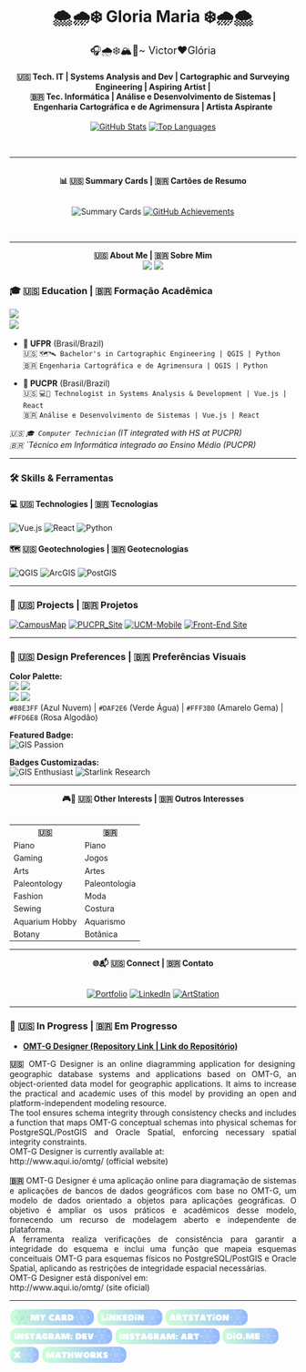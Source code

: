 <!-- Header Bilingual -->
<div align="center">
  <h1>🌨️🌧️❄️ Gloria Maria ❄️🌧️🌨️</h1>
  <p style="font-size: 18px; margin: 0;">🎧🌧️❄️🏔️🌲~ Victor❤️Glória</p>

  <h4>🇺🇸 Tech. IT | Systems Analysis and Dev | Cartographic and Surveying Engineering | Aspiring Artist | <br> 🇧🇷 Tec. Informática | Análise e Desenvolvimento de Sistemas | Engenharia Cartográfica e de Agrimensura | Artista Aspirante</h4>
  
  [![GitHub Stats](https://github-readme-stats.vercel.app/api?username=gloriadeitos&show_icons=true&theme=buefy&title_color=6D6875&icon_color=B8E3FF&bg_color=FAFAFA)](https://github.com/gloriadeitos)
  [![Top Languages](https://github-readme-stats.vercel.app/api/top-langs/?username=gloriadeitos&layout=compact&theme=buefy&title_color=6D6875&bg_color=FAFAFA)](https://github.com/gloriadeitos)

  <br>
</div>

---

<div align="center">
  <br>
    <b>📊 🇺🇸 Summary Cards | 🇧🇷 Cartões de Resumo </b>
  <br><br>

  ![Summary Cards](https://github-profile-summary-cards.vercel.app/api/cards/profile-details?username=gloriadeitos&theme=default)
  [![GitHub Achievements](https://github-profile-trophy.vercel.app/?username=gloriadeitos&theme=default&row=1&column=7&title_color=6D6875&icon_color=B8E3FF&bg_color=FAFAFA)](https://github.com/ryo-ma/github-profile-trophy)
  
  <br>
</div>

---

<div align="center">
  <b>🇺🇸 About Me | 🇧🇷 Sobre Mim </b>
  <br>
  <img src="https://img.shields.io/badge/EN-FFD6E8?style=flat-square&logo=google-translate&logoColor=white" height="24">
  <img src="https://img.shields.io/badge/PT-B8E3FF?style=flat-square&logo=google-translate&logoColor=white" height="24">
</div>

### 🎓 🇺🇸 Education | 🇧🇷 Formação Acadêmica
<div align="left">
  <img src="https://img.shields.io/badge/-🎓%20UFPR-FFD6E8?style=flat-square&logo=openstreetmap&logoColor=6D6875" height="24">
  <br>
  <img src="https://img.shields.io/badge/-🎓%20PUCPR-B8E3FF?style=flat-square&logo=react&logoColor=6D6875" height="24">
</div>

- **🏦 UFPR** (Brasil/Brazil)<br>
  🇺🇸 `🗺️🛰️ Bachelor's in Cartographic Engineering | QGIS | Python`<br>
  🇧🇷 `Engenharia Cartográfica e de Agrimensura | QGIS | Python`

- **💒 PUCPR** (Brasil/Brazil)<br>
  🇺🇸 `💻🐙 Technologist in Systems Analysis & Development | Vue.js | React`<br>
  🇧🇷 `Análise e Desenvolvimento de Sistemas | Vue.js | React`

*🇺🇸 `🎓 Computer Technician` (IT integrated with HS at PUCPR)*<br>
*🇧🇷 `Técnico em Informática integrado ao Ensino Médio (PUCPR)*

---

### 🛠️ Skills & Ferramentas
#### 💻 🇺🇸 Technologies | 🇧🇷 Tecnologias
![Vue.js](https://img.shields.io/badge/-Vue.js-B8E3FF?style=flat-square&logo=vuedotjs&logoColor=white)
![React](https://img.shields.io/badge/-React-DAF2E6?style=flat-square&logo=react&logoColor=6D6875)
![Python](https://img.shields.io/badge/-Python-FFF3B0?style=flat-square&logo=python&logoColor=6D6875)

#### 🗺️ 🇺🇸 Geotechnologies | 🇧🇷 Geotecnologias
![QGIS](https://img.shields.io/badge/-QGIS-DAF2E6?style=flat-square&logo=qgis&logoColor=white)
![ArcGIS](https://img.shields.io/badge/-ArcGIS%20Online-FFD6E8?style=flat-square&logo=esri&logoColor=white)
![PostGIS](https://img.shields.io/badge/-PostGIS/PostgreSQL-FFF3B0?style=flat-square&logo=postgresql&logoColor=6D6875)

---

### 🌟 🇺🇸 **Projects** | 🇧🇷 **Projetos**
[![CampusMap](https://img.shields.io/badge/UFPR_CampusMap-FFD6E8?style=flat-square&logo=openstreetmap)](https://github.com/gloriadeitos)
[![PUCPR_Site](https://img.shields.io/badge/PUCPR_Site-B8E3FF?style=flat-square&logo=github)](https://gloriadeitos.github.io/PUCPR-FundamentosProgWeb-Novembro2024/)
[![UCM-Mobile](https://img.shields.io/badge/-📱%20UCM--Mobile-DAF2E6?style=flat-square)](https://github.com/gloriadeitos)
[![Front-End Site](https://img.shields.io/badge/-💻%20Site%20PUCPR%20(2024)-FFF3B0?style=flat-square)](https://gloriadeitos.github.io/PUCPR-FundamentosProgWeb-Novembro2024/)

---

### 🎨 🇺🇸 **Design Preferences** | 🇧🇷 **Preferências Visuais**
**Color Palette:**  
![](https://img.shields.io/badge/-B8E3FF-B8E3FF?style=flat-square) ![](https://img.shields.io/badge/-DAF2E6-DAF2E6?style=flat-square)  
![](https://img.shields.io/badge/-FFF3B0-FFF3B0?style=flat-square) ![](https://img.shields.io/badge/-FFD6E8-FFD6E8?style=flat-square)  
`#B8E3FF` (Azul Nuvem) | `#DAF2E6` (Verde Água) | `#FFF3B0` (Amarelo Gema) | `#FFD6E8` (Rosa Algodão)

**Featured Badge:**  
![GIS Passion](https://img.shields.io/badge/🌍_GIS_Passion-B8E3FF?style=flat-square&logo=map)

**Badges Customizadas:**  
![GIS Enthusiast](https://img.shields.io/badge/-🌍%20GIS%20Enthusiast-DAF2E6?style=flat-square&logo=openstreetmap&logoColor=white)
![Starlink Research](https://img.shields.io/badge/-🛰️%20Starlink%20&%20Geodésia-FFF3B0?style=flat-square&logo=starlink&logoColor=6D6875)

---

<div align="center">
  <b>🎮🎹 🇺🇸 Other Interests | 🇧🇷 Outros Interesses</b>
  <br><br>
  <table>
    <tr>
      <th>🇺🇸</th>
      <th>🇧🇷</th>
    </tr>
    <tr>
      <td>Piano</td>
      <td>Piano</td>
    </tr>
    <tr>
      <td>Gaming</td>
      <td>Jogos</td>
    </tr>
    <tr>
      <td>Arts</td>
      <td>Artes</td>
    </tr>
    <tr>
      <td>Paleontology</td>
      <td>Paleontologia</td>
    </tr>
    <tr>
      <td>Fashion</td>
      <td>Moda</td>
    </tr>
    <tr>
      <td>Sewing</td>
      <td>Costura</td>
    </tr>
    <tr>
      <td>Aquarium Hobby</td>
      <td>Aquarismo</td>
    </tr>
    <tr>
      <td>Botany</td>
      <td>Botânica</td>
    </tr>
  </table>
</div>

---

<div align="center">
  <b>🌐📬 🇺🇸 Connect | 🇧🇷 Contato</b>
  <br><br>
  
  [![Portfolio](https://img.shields.io/badge/Portfolio-FFD6E8?style=flat-square)](https://gloriadeitos.carrd.co/)
  [![LinkedIn](https://img.shields.io/badge/LinkedIn-B8E3FF?style=flat-square&logo=linkedin)](https://www.linkedin.com/in/gloriadeitos/)
  [![ArtStation](https://img.shields.io/badge/-🎨%20ArtStation-DAF2E6?style=flat-square&logo=artstation)](https://www.artstation.com/gloriadeitos)

</div>

---  

### 📌 🇺🇸 In Progress | 🇧🇷 Em Progresso  

-  **[OMT-G Designer (Repository Link | Link do Repositório)](https://github.com/gloriadeitos/omtg-designer)**

<div align="justify">
  <b>🇺🇸</b> OMT-G Designer is an online diagramming application for designing geographic database systems and applications based on OMT-G, an object-oriented data model for geographic applications. It aims to increase the practical and academic uses of this model by providing an open and platform-independent modeling resource.<br>  
  The tool ensures schema integrity through consistency checks and includes a function that maps OMT-G conceptual schemas into physical schemas for PostgreSQL/PostGIS and Oracle Spatial, enforcing necessary spatial integrity constraints.<br> 
  OMT-G Designer is currently available at:<br>
  http://www.aqui.io/omtg/ (official website)
  <br><br>
  <b>🇧🇷</b> OMT-G Designer é uma aplicação online para diagramação de sistemas e aplicações de bancos de dados geográficos com base no OMT-G, um modelo de dados orientado a objetos para aplicações geográficas. O objetivo é ampliar os usos práticos e acadêmicos desse modelo, fornecendo um recurso de modelagem aberto e independente de plataforma.<br>  
  A ferramenta realiza verificações de consistência para garantir a integridade do esquema e inclui uma função que mapeia esquemas conceituais OMT-G para esquemas físicos no PostgreSQL/PostGIS e Oracle Spatial, aplicando as restrições de integridade espacial necessárias.<br>
  OMT-G Designer está disponível em:<br>
  http://www.aqui.io/omtg/ (site oficial)
</div>

---

<a href="https://gloriadeitos.carrd.co/" target="_blank"><img src="https://github.com/gloriadeitos/gloriadeitos/blob/main/icon/my_card.png" height="30"></a>
<a href="https://www.linkedin.com/in/gloriadeitos/" target="_blank"><img src="https://github.com/gloriadeitos/gloriadeitos/blob/main/icon/linkedin.png" height="30"></a>
<a href="https://www.artstation.com/gloriadeitos" target="_blank"><img src="https://github.com/gloriadeitos/gloriadeitos/blob/main/icon/artstation.png" height="30"></a>
<a href="https://www.instagram.com/gloriadeitos_dev/" target="_blank"><img src="https://github.com/gloriadeitos/gloriadeitos/blob/main/icon/instagram_dev.png" height="30"></a>
<a href="https://www.instagram.com/gloriadeitos/" target="_blank"><img src="https://github.com/gloriadeitos/gloriadeitos/blob/main/icon/instagram_art.png" height="30"></a>
<a href="https://www.dio.me/users/alvugy" target="_blank"><img src="https://github.com/gloriadeitos/gloriadeitos/blob/main/icon/dio_me.png" height="30"></a>
<a href="https://x.com/gloriadeitos" target="_blank"><img src="https://github.com/gloriadeitos/gloriadeitos/blob/main/icon/x.png" height="30"></a>
<a href="https://www.mathworks.com/matlabcentral/profile/authors/35309206" target="_blank"><img src="https://github.com/gloriadeitos/gloriadeitos/blob/main/icon/mathworks.png" height="30"></a>

